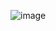 ![image](https://user-images.githubusercontent.com/96529109/221400159-6595f16c-1e15-4aa2-b631-8e2c6c8be496.png)
